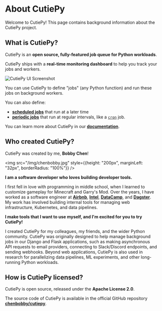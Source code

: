 # About CutiePy

Welcome to CutiePy! This page contains background information about the CutiePy project.

## What is CutiePy?

CutiePy is an **open source, fully-featured job queue for Python workloads**.

CutiePy ships with a **real-time monitoring dashboard** to help you track your jobs and workers.

![CutiePy UI Screenshot](#TODO)

You can use CutiePy to define "jobs" (any Python function) and run these jobs on background workers.

You can also define:

* [**scheduled jobs**](#TODO-scheduled-jobs-docs) that run at a later time
* [**periodic jobs**](#TODO-periodic-jobs-docs) that run at regular intervals, like a [`cron`](https://en.wikipedia.org/wiki/Cron) job.

You can learn more about CutiePy in our [**documentation**](/docs).

## Who created CutiePy?

CutiePy was created by me, **Bobby Chen**!

<img
    src="/img/chenbobby.jpg"
    style={{height: "200px", marginLeft: "32px", borderRadius: "100%"}}
    />

**I am a software developer who loves building developer tools.**

I first fell in love with programming in middle school, when I learned to customize gameplay for Minecraft and Garry's Mod.
Over the years, I have worked as a software engineer at [**Airbnb**](https://airbnb.com/), [**Intel**](https://www.intel.com/), [**DataCamp**](https://www.datacamp.com/), and [**Dagster**](https://dagster.io/).
My work has involved building internal tools for managing web infrastructure, Kubernetes, and data pipelines.

**I make tools that I want to use myself, and I'm excited for you to try CutiePy!**

I created CutiePy for my colleagues, my friends, and the wider Python community.
CutiePy was originally designed to help manage background jobs in our Django and Flask applications, such as making asynchronous API requests to email providers, connecting to Slack/Discord endpoints, and sending webhooks.
Beyond web applications, CutiePy is also used in research for parallelizing data pipelines, ML experiments, and other long-running Python workloads.

## How is CutiePy licensed?

CutiePy is open source, released under the **Apache License 2.0**.

The source code of CutiePy is available in the official GitHub repository [**chenbobby/cutiepy**](https://github.com/chenbobby/cutiepy).
